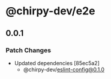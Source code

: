 # @chirpy-dev/e2e

## 0.0.1

### Patch Changes

- Updated dependencies [85ec5a2]
  - @chirpy-dev/eslint-config@0.1.0
